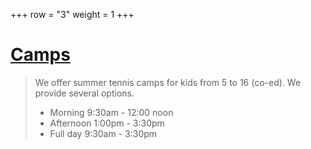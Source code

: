 +++
row = "3"
weight = 1
+++

<h1>
    <a class="link" href="/pages/leagues/">
        Camps
        <span class="glyphicon glyphicon-chevron-right"></span>
    </a>
</h1>

> We offer summer tennis camps for kids from 5 to 16 (co-ed).
> We provide several options.
> 
> - Morning 9:30am - 12:00 noon
> - Afternoon  1:00pm - 3:30pm
> - Full day 9:30am - 3:30pm


